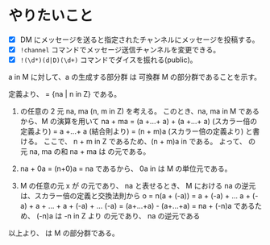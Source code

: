 # やりたいこと

- [x] DM にメッセージを送ると指定されたチャンネルにメッセージを投稿する。
- [x] `!channel` コマンドでメッセージ送信チャンネルを変更できる。
- [x] `!(\d*)(d|D)(\d+)` コマンドでダイスを振れる(public)。

a in M に対して、a の生成する部分群 <a> は 可換群 M の部分群であることを示す。

定義より、 <a> = {na | n in Z} である。

1.  <a> の任意の 2 元 na, ma (n, m in Z) を考える。
    このとき、na, ma in M であるから、M の演算を用いて
    na + ma = (a +...+ a) + (a +...+ a) (スカラー倍の定義より)
    = a +...+ a (結合則より)
    = (n + m)a (スカラー倍の定義より)
    と書ける。
    ここで、 n + m in Z であるため、(n + m)a in <a> である。
    よって、 <a> の元 na, ma の和 na + ma は <a> の元である。

2.  na + 0a = (n+0)a = na であるから、 0a in <a> は M の単位元である。

3.  M の任意の元 x が <a> の元であり、 na と表せるとき、 M における na の逆元は、スカラー倍の定義と交換法則から o = n(a + (-a)) = a + (-a) + ... a + (-a) + a + ... + a + (-a) + ... (-a) = (a+...+a) - (a+...+a) = na + (-n)a であるため、 (-n)a は -n in Z より <a> の元であり、 na の逆元である

以上より、 <a> は M の部分群である。
